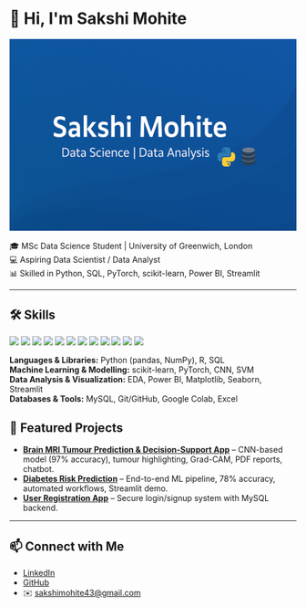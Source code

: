 # 👋 Hi, I'm Sakshi Mohite  

![Banner](https://github.com/sakshi-mohite01/sakshi-mohite01/blob/main/Banner.png.png?raw=true)

🎓 MSc Data Science Student | University of Greenwich, London  
💻 Aspiring Data Scientist / Data Analyst  
📊 Skilled in Python, SQL, PyTorch, scikit-learn, Power BI, Streamlit  

---

## 🛠️ Skills  

<p>
  <!-- Languages -->
  <img src="https://img.shields.io/badge/Python-3776AB?style=for-the-badge&logo=python&logoColor=white"/>
  <img src="https://img.shields.io/badge/R-276DC3?style=for-the-badge&logo=r&logoColor=white"/>
  <img src="https://img.shields.io/badge/SQL-025E8C?style=for-the-badge&logo=sqlite&logoColor=white"/>
  
  <!-- ML / AI -->
  <img src="https://img.shields.io/badge/scikit--learn-F7931E?style=for-the-badge&logo=scikit-learn&logoColor=white"/>
  <img src="https://img.shields.io/badge/PyTorch-EE4C2C?style=for-the-badge&logo=pytorch&logoColor=white"/>
  
  <!-- Visualization -->
  <img src="https://img.shields.io/badge/Power%20BI-F2C811?style=for-the-badge&logo=powerbi&logoColor=black"/>
  <img src="https://img.shields.io/badge/Streamlit-FF4B4B?style=for-the-badge&logo=streamlit&logoColor=white"/>
  <img src="https://img.shields.io/badge/Matplotlib-005571?style=for-the-badge&logo=plotly&logoColor=white"/>
  <img src="https://img.shields.io/badge/Seaborn-3793EF?style=for-the-badge&logo=python&logoColor=white"/>
  
  <!-- Tools -->
  <img src="https://img.shields.io/badge/MySQL-4479A1?style=for-the-badge&logo=mysql&logoColor=white"/>
  <img src="https://img.shields.io/badge/GitHub-181717?style=for-the-badge&logo=github&logoColor=white"/>
  <img src="https://img.shields.io/badge/Excel-217346?style=for-the-badge&logo=microsoftexcel&logoColor=white"/>
</p>

**Languages & Libraries:** Python (pandas, NumPy), R, SQL  
**Machine Learning & Modelling:** scikit-learn, PyTorch, CNN, SVM  
**Data Analysis & Visualization:** EDA, Power BI, Matplotlib, Seaborn, Streamlit  
**Databases & Tools:** MySQL, Git/GitHub, Google Colab, Excel


## 🚀 Featured Projects  
- **[Brain MRI Tumour Prediction & Decision-Support App](link-to-repo)** – CNN-based model (97% accuracy), tumour highlighting, Grad-CAM, PDF reports, chatbot.  
- **[Diabetes Risk Prediction](https://github.com/sakshi-mohite01/Diabetes_Prediction)** – End-to-end ML pipeline, 78% accuracy, automated workflows, Streamlit demo.  
- **[User Registration App](link-to-repo)** – Secure login/signup system with MySQL backend.  

---

## 📫 Connect with Me  
- [LinkedIn](https://linkedin.com/in/sakshi-mohite03)  
- [GitHub](https://github.com/sakshi-mohite01)  
- ✉️ sakshimohite43@gmail.com  
